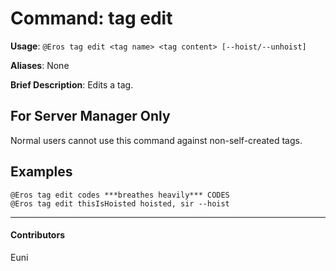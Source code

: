 # Command: tag edit


**Usage**: `@Eros tag edit <tag name> <tag content> [--hoist/--unhoist]`

**Aliases**: None

**Brief Description**: Edits a tag.



## For Server Manager Only


Normal users cannot use this command against non-self-created tags.

## Examples

```
@Eros tag edit codes ***breathes heavily*** CODES
@Eros tag edit thisIsHoisted hoisted, sir --hoist
```


---

#### Contributors


Euni
